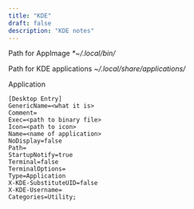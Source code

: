 ```yaml
---
title: "KDE"
draft: false
description: "KDE notes"
---
```


Path for AppImage
_*~/.local/bin/_

Path for KDE applications
_~/.local/share/applications/_

Application

```text
[Desktop Entry]
GenericName=<what it is>
Comment=
Exec=<path to binary file>
Icon=<path to icon>
Name=<name of application>
NoDisplay=false
Path=
StartupNotify=true
Terminal=false
TerminalOptions=
Type=Application
X-KDE-SubstituteUID=false
X-KDE-Username=
Categories=Utility;
```
